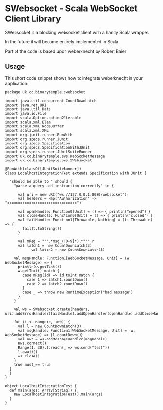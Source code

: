 SWebsocket - Scala WebSocket Client Library
===========================================

SWebsocket is a blocking websocket client with a handy Scala wrapper.

In the future it will become entirely implemented in Scala.

Part of the code is based upon weberknecht by Robert Baier

Usage
-----
This short code snippet shows how to integrate weberknecht in your application:

```
package uk.co.binarytemple.swebsocket

import java.util.concurrent.CountDownLatch
import java.net.URI
import java.util.Date
import java.io.File
import scala.Option.option2Iterable
import scala.xml.Elem
import scala.xml.NodeBuffer
import scala.xml.XML
import org.junit.runner.RunWith
import org.specs.runner.JUnit
import org.specs.Specification
import org.specs.SpecificationWithJUnit
import org.specs.runner.JUnitSuiteRunner
import uk.co.binarytemple.sws.WebSocketMessage
import uk.co.binarytemple.sws.SWebsocket

@RunWith(classOf[JUnitSuiteRunner])
class LocalhostIntegrationTest extends Specification with JUnit {

  "should be able to " should {
    "parse a query add instruction correctly" in {

      val uri = new URI("ws://127.0.0.1:8080/websocket");
      val headers = Map("Authorization" -> "xxxxxxxxxxx:xxxxxxxxxxxxxxxxxxxx")

      val openHandle: Function0[Unit] = () => { println("opened") }
      val closeHandle: Function0[Unit] = () => { println("closed") }
      val failHandle: Function1[Throwable, Nothing] = (t: Throwable) => {
      	fail(t.toString())
      }

      val mReg = """.*msg_([0-9]*).*""" r
      val latch1 = new CountDownLatch(3)
    		val latch2 = new CountDownLatch(3)

    val msgHandle: Function1[WebSocketMessage, Unit] = (w: WebSocketMessage) => {
      println(w.getText())
      w.getText() match {
        case mReg(id) => id.toInt match {
          case 1 => latch1.countDown()
          case 2 => latch2.countDown()
        }
        case _ => throw new RuntimeException("bad message")
      }
    }

    val ws = SWebsocket.create(headers, uri).addErrorHandler(failHandle).addOpenHandler(openHandle).addCloseHandler(closeHandle).addMessageHandler(msgHandle)

    for (i <- Range(0, 100)) {
      val l = new CountDownLatch(3)
      val msgHandle: Function1[WebSocketMessage, Unit] = (w: WebSocketMessage) => {l.countDown()}
      val nws = ws.addMessageHandler(msgHandle) 
      nws.connect()
      Range(1, 30).foreach(_ => ws.send("test"))
      l.await()
      ws.close()
    }
    true must_== true
  }
  }
}

object LocalhostIntegrationTest {
  def main(args: Array[String]) {
    new LocalhostIntegrationTest().main(args)
  }
}
```
  
  

